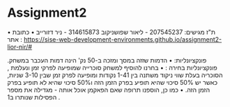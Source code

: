 # Assignment2
 
•	ת"ז מגישים: 
 207545237 - ליאור שפושניקוב
 314615873 - ניר דזורייב
•	כתובת אתר : 
https://sise-web-development-environments.github.io/assignment2-lior-nir/#

פונקציונליות:
•	הדמות שזזה במסך ומזכה ב-50 נק' הינה דמות העכבר במשחק.
פונקציונליות בחירה :
•	בחרנו להוסיף למשחק סוכרייה שמופיעה לפרקי זמן ונעלמת , הסוכריה בעלת שווי ניקוד משתנה בין         1-41 נקודות ומופיעה לפרק זמן שבין 3-10 שניות, כאשר יש 50% סיכוי שהיא תופיע בפרק הזמן הזה ו50% סיכוי שהיא לא תופיע בפרק הזמן הזה.
•	כמו כן, הוספנו תרופה שאם הפאקמן אוכל אותה - מגדילה את מספר הפסילות שנותרו ב1 . 
